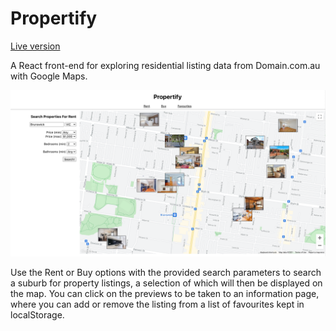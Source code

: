 # Propertify

[Live version](https://dk-property-map.herokuapp.com/)

A React front-end for exploring residential listing data from Domain.com.au with Google Maps.

![Screenshot of Propertify](/screenshot.png?raw=true)

Use the Rent or Buy options with the provided search parameters to search a suburb for property listings, a selection of which will then be displayed on the map.
You can click on the previews to be taken to an information page, where you can add or remove the listing from a list of favourites kept in localStorage.
